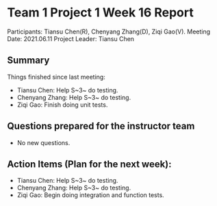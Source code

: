 # Team 1 Project 1 Week 16 Report
Participants: Tiansu Chen(R), Chenyang Zhang(D), Ziqi Gao(V).
Meeting Date: 2021.06.11
Project Leader: Tiansu Chen

## Summary
Things finished since last meeting:

+ Tiansu Chen: Help S~3~ do testing.
+ Chenyang Zhang: Help S~3~ do testing.
+ Ziqi Gao: Finish doing unit tests.

## Questions prepared for the instructor team
+ No new questions.

## Action Items (Plan for the next week):
+ Tiansu Chen: Help S~3~ do testing.
+ Chenyang Zhang: Help S~3~ do testing.
+ Ziqi Gao: Begin doing integration and function tests.

